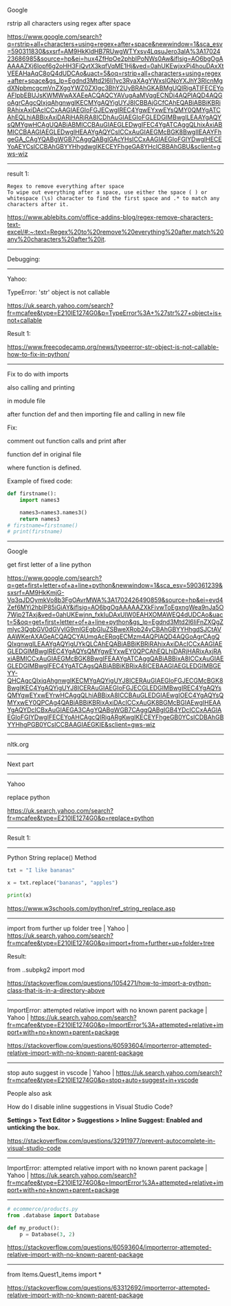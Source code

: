 Google

rstrip all characters using regex after space

https://www.google.com/search?q=rstrip+all+characters+using+regex+after+space&newwindow=1&sca_esv=590311830&sxsrf=AM9HkKldHB7RUwgWTYxsv4LqsuJero3alA%3A1702423686985&source=hp&ei=hux4ZfHpOe2phbIPoNWs0Aw&iflsig=AO6bgOgAAAAAZXj6lopf6g2oHH3FiQvtX3kqfVqME1Hj&ved=0ahUKEwjxxPi4houDAxXtVEEAHaAqC8oQ4dUDCAo&uact=5&oq=rstrip+all+characters+using+regex+after+space&gs_lp=Egdnd3Mtd2l6Ii1yc3RyaXAgYWxsIGNoYXJhY3RlcnMgdXNpbmcgcmVnZXggYWZ0ZXIgc3BhY2UyBRAhGKABMgUQIRigATIFECEYoAFIpbEBUJsKWMWwAXAEeACQAQCYAVugAaMVqgECNDi4AQPIAQD4AQGoAgrCAgcQIxjqAhgnwgIKECMYgAQYigUYJ8ICBBAjGCfCAhEQABiABBiKBRiRAhixAxiDAcICCxAAGIAEGIoFGJECwgIREC4YgwEYxwEYsQMY0QMYgATCAhEQLhiABBixAxiDARjHARjRA8ICDhAuGIAEGIoFGLEDGIMBwgILEAAYgAQYsQMYgwHCAgUQABiABMICCBAuGIAEGLEDwgIFEC4YgATCAggQLhixAxiABMICCBAAGIAEGLEDwgIHEAAYgAQYCsICCxAuGIAEGMcBGK8BwgIIEAAYFhgeGA_CAgYQABgWGB7CAggQABgIGAcYHsICCxAAGIAEGIoFGIYDwgIHECEYoAEYCsICCBAhGBYYHhgdwgIKECEYFhgeGA8YHcICBBAhGBU&sclient=gws-wiz

____

result 1:

```text
Regex to remove everything after space
To wipe out everything after a space, use either the space ( ) or whitespace (\s) character to find the first space and .* to match any characters after it.
```

https://www.ablebits.com/office-addins-blog/regex-remove-characters-text-excel/#:~:text=Regex%20to%20remove%20everything%20after,match%20any%20characters%20after%20it.

____

Debugging:

____


Yahoo:

TypeError: 'str' object is not callable

https://uk.search.yahoo.com/search?fr=mcafee&type=E210IE1274G0&p=TypeError%3A+%27str%27+object+is+not+callable


Result 1:

https://www.freecodecamp.org/news/typeerror-str-object-is-not-callable-how-to-fix-in-python/

____

Fix to do with imports

also calling and printing

in module file

after function def and then importing file and calling in new file

Fix:

comment out function calls and print after 

function def in original file

where function is defined.

Example of fixed code:

```python
def firstname():
    import names3

    names3=names3.names3()
    return names3
# firstname=firstname()
# print(firstname)
```

____

Google

get first letter of a line python

https://www.google.com/search?q=get+first+letter+of+a+line+python&newwindow=1&sca_esv=590361239&sxsrf=AM9HkKmjG-Vq3qJDOymkVo8b3FgOAvrMWA%3A1702426490859&source=hp&ei=evd4Zef6MYi2hbIP85iGiAY&iflsig=AO6bgOgAAAAAZXkFivwToEgxngWea9nJa5O7Wjp2TAxj&ved=0ahUKEwjnn_fxkIuDAxUIW0EAHXOMAWEQ4dUDCAo&uact=5&oq=get+first+letter+of+a+line+python&gs_lp=Egdnd3Mtd2l6IiFnZXQgZmlyc3QgbGV0dGVyIG9mIGEgbGluZSBweXRob24yCBAhGBYYHhgdSJCtAVAAWKerAXAGeACQAQCYAUmgAcERqgECMzm4AQPIAQD4AQGoAgrCAgQQIxgnwgILEAAYgAQYigUYkQLCAhEQABiABBiKBRiRAhixAxiDAcICCxAAGIAEGLEDGIMBwgIREC4YgAQYsQMYgwEYxwEY0QPCAhEQLhiDARjHARixAxjRAxiABMICCxAuGIAEGMcBGK8BwgIFEAAYgATCAggQABiABBixA8ICCxAuGIAEGLEDGIMBwgIFEC4YgATCAgsQABiABBiKBRixA8ICEBAAGIAEGLEDGIMBGEYY-QHCAgcQIxjqAhgnwgIKECMYgAQYigUYJ8ICERAuGIAEGIoFGJECGMcBGK8BwgIKEC4YgAQYigUYJ8ICERAuGIAEGIoFGJECGLEDGIMBwgIREC4YgAQYsQMYgwEYxwEYrwHCAggQLhiABBixA8ICCBAuGLEDGIAEwgIOEC4YgAQYsQMYxwEY0QPCAg4QABiABBiKBRixAxiDAcICCxAuGK8BGMcBGIAEwgIHEAAYgAQYDcICBxAuGIAEGA3CAgYQABgWGB7CAggQABgIGB4YDcICCxAAGIAEGIoFGIYDwgIFECEYoAHCAgcQIRigARgKwgIKECEYFhgeGB0YCsICDBAhGBYYHhgPGB0YCsICCBAAGIAEGKIE&sclient=gws-wiz

____

nltk.org

____

Next part

____

Yahoo

replace python

https://uk.search.yahoo.com/search?fr=mcafee&type=E210IE1274G0&p=replace+python

____

Result 1:

____

Python String replace() Method

```python
txt = "I like bananas"

x = txt.replace("bananas", "apples")

print(x)
```

https://www.w3schools.com/python/ref_string_replace.asp

____

import from further up folder tree | Yahoo | https://uk.search.yahoo.com/search?fr=mcafee&type=E210IE1274G0&p=import+from+further+up+folder+tree

Result:

from ..subpkg2 import mod

https://stackoverflow.com/questions/1054271/how-to-import-a-python-class-that-is-in-a-directory-above

____

ImportError: attempted relative import with no known parent package  | Yahoo | https://uk.search.yahoo.com/search?fr=mcafee&type=E210IE1274G0&p=ImportError%3A+attempted+relative+import+with+no+known+parent+package

https://stackoverflow.com/questions/60593604/importerror-attempted-relative-import-with-no-known-parent-package

____

stop auto suggest in vscode | Yahoo | https://uk.search.yahoo.com/search?fr=mcafee&type=E210IE1274G0&p=stop+auto+suggest+in+vscode

People also ask

How do I disable inline suggestions in Visual Studio Code?

**Settings > Text Editor > Suggestions > Inline Suggest: Enabled and unticking the box.**

https://stackoverflow.com/questions/32911977/prevent-autocomplete-in-visual-studio-code

____

ImportError: attempted relative import with no known parent package | Yahoo | https://uk.search.yahoo.com/search?fr=mcafee&type=E210IE1274G0&p=ImportError%3A+attempted+relative+import+with+no+known+parent+package
____

```python
# ecommerce/products.py
from .database import Database

def my_product():
    p = Database(3, 2)
```

https://stackoverflow.com/questions/60593604/importerror-attempted-relative-import-with-no-known-parent-package
____

from Items.Quest1_items import *

https://stackoverflow.com/questions/63312692/importerror-attempted-relative-import-with-no-known-parent-package
